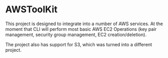 # AWSToolKit

This project is designed to integrate into a number of AWS services. At the moment that CLI will perform most basic AWS EC2 Operations (key pair management, security group management, EC2 creation/deletion).

The project also has support for S3, which was turned into a different project.
